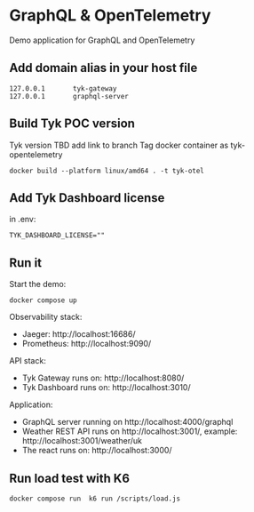 # GraphQL & OpenTelemetry

Demo application for GraphQL and OpenTelemetry

## Add domain alias in your host file

```
127.0.0.1       tyk-gateway
127.0.0.1       graphql-server
```

## Build Tyk POC version

Tyk version TBD add link to branch
Tag docker container as tyk-opentelemetry

```
docker build --platform linux/amd64 . -t tyk-otel
```

## Add Tyk Dashboard license

in .env:
```
TYK_DASHBOARD_LICENSE=""
```


## Run it

Start the demo:

```
docker compose up
```

Observability stack:
- Jaeger: http://localhost:16686/
- Prometheus: http://localhost:9090/

API stack:
- Tyk Gateway runs on: http://localhost:8080/
- Tyk Dashboard runs on: http://localhost:3010/

Application: 
- GraphQL server running on http://localhost:4000/graphql
- Weather REST API runs on http://localhost:3001/, example: http://localhost:3001/weather/uk
- The react runs on: http://localhost:3000/

## Run load test with K6

```
docker compose run  k6 run /scripts/load.js
```


